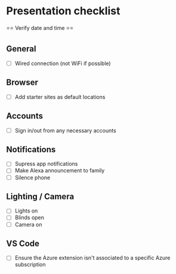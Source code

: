 # Presentation checklist

⭐⭐ Verify date and time ⭐⭐

## General
- [ ] Wired connection (not WiFi if possible)

## Browser
- [ ] Add starter sites as default locations

## Accounts
- [ ] Sign in/out from any necessary accounts

## Notifications
- [ ] Supress app notifications
- [ ] Make Alexa announcement to family
- [ ] Silence phone

## Lighting / Camera
- [ ] Lights on
- [ ] Blinds open
- [ ] Camera on

## VS Code
- [ ] Ensure the Azure extension isn't associated to a specific Azure subscription

